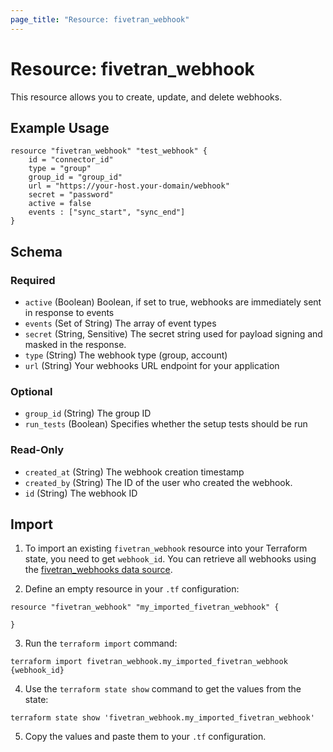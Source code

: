 ```yaml
---
page_title: "Resource: fivetran_webhook"
---
```


# Resource: fivetran_webhook

This resource allows you to create, update, and delete webhooks.

## Example Usage

```hcl
resource "fivetran_webhook" "test_webhook" {
    id = "connector_id"
    type = "group"
    group_id = "group_id"
    url = "https://your-host.your-domain/webhook"
    secret = "password"
    active = false
    events : ["sync_start", "sync_end"]
}
```

<!-- schema generated by tfplugindocs -->
## Schema

### Required

- `active` (Boolean) Boolean, if set to true, webhooks are immediately sent in response to events
- `events` (Set of String) The array of event types
- `secret` (String, Sensitive) The secret string used for payload signing and masked in the response.
- `type` (String) The webhook type (group, account)
- `url` (String) Your webhooks URL endpoint for your application

### Optional

- `group_id` (String) The group ID
- `run_tests` (Boolean) Specifies whether the setup tests should be run

### Read-Only

- `created_at` (String) The webhook creation timestamp
- `created_by` (String) The ID of the user who created the webhook.
- `id` (String) The webhook ID

## Import

1. To import an existing `fivetran_webhook` resource into your Terraform state, you need to get `webhook_id`. 
You can retrieve all webhooks using the [fivetran_webhooks data source](/docs/data-sources/webhooks).

2. Define an empty resource in your `.tf` configuration:

```hcl
resource "fivetran_webhook" "my_imported_fivetran_webhook" {

}
```

3. Run the `terraform import` command:

```
terraform import fivetran_webhook.my_imported_fivetran_webhook {webhook_id}
```

4. Use the `terraform state show` command to get the values from the state:

```
terraform state show 'fivetran_webhook.my_imported_fivetran_webhook'
```
5. Copy the values and paste them to your `.tf` configuration.